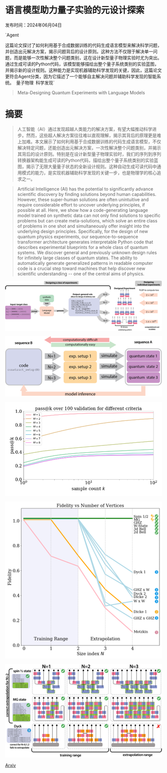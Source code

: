 # 语言模型助力量子实验的元设计探索

发布时间：2024年06月04日

`Agent

这篇论文探讨了如何利用基于合成数据训练的代码生成语言模型来解决科学问题，并创造出元解决方案，揭示问题背后的设计原则。这种方法不仅限于解决单一问题，而是能够一次性解决整个问题类别，这在设计新型量子物理实验时尤为突出。通过生成可读的Python代码，该模型能够描绘出整个量子系统类别的实验蓝图，并揭示新的设计规则。这种能力是实现机器辅助科学发现的关键，因此，这篇论文更符合Agent分类，因为它描述了一个能够自主解决问题并辅助科学发现的智能系统。` `量子物理` `科学发现`

> Meta-Designing Quantum Experiments with Language Models

# 摘要

> 人工智能（AI）通过发现超越人类能力的解决方案，有望大幅推动科学进步。然而，这些超人解决方案往往难以直观理解，揭示其背后的原理更是难上加难。本文展示了如何利用基于合成数据训练的代码生成语言模型，不仅解决特定问题，还能创造出元解决方案，一次性解决整个问题类别，并揭示其背后的设计原则。特别是在设计新型量子物理实验时，我们的序列到序列转换器架构能生成可读的Python代码，描绘出整个量子系统类别的实验蓝图，揭示了无限大量量子状态的全新设计规则。这种自动生成可读代码中通用模式的能力，是实现机器辅助科学发现的关键一步，也是物理学的核心追求之一。

> Artificial Intelligence (AI) has the potential to significantly advance scientific discovery by finding solutions beyond human capabilities. However, these super-human solutions are often unintuitive and require considerable effort to uncover underlying principles, if possible at all. Here, we show how a code-generating language model trained on synthetic data can not only find solutions to specific problems but can create meta-solutions, which solve an entire class of problems in one shot and simultaneously offer insight into the underlying design principles. Specifically, for the design of new quantum physics experiments, our sequence-to-sequence transformer architecture generates interpretable Python code that describes experimental blueprints for a whole class of quantum systems. We discover general and previously unknown design rules for infinitely large classes of quantum states. The ability to automatically generate generalized patterns in readable computer code is a crucial step toward machines that help discover new scientific understanding -- one of the central aims of physics.

![语言模型助力量子实验的元设计探索](../../../paper_images/2406.02470/fig1_new.png)

![语言模型助力量子实验的元设计探索](../../../paper_images/2406.02470/datagen_main.png)

![语言模型助力量子实验的元设计探索](../../../paper_images/2406.02470/passatk.png)

![语言模型助力量子实验的元设计探索](../../../paper_images/2406.02470/fidelity_vs_vertnum.png)

![语言模型助力量子实验的元设计探索](../../../paper_images/2406.02470/fig4.png)

[Arxiv](https://arxiv.org/abs/2406.02470)